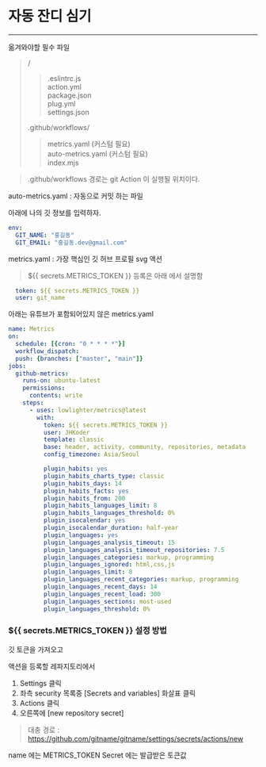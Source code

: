 # 자동 잔디 심기

---

[//]: # (1. [metrics]&#40;#metrics&#41; 만들기 )

[//]: # (2. [githubProfile]&#40;#githubprofile&#41; 설정 )

[//]: # (3. [readme]&#40;#readme&#41; 설정)

[//]: # (4. [Token]&#40;#token&#41; 설정 )

[//]: # (5. [yaml]&#40;#yaml&#41; 파일 설정)

[//]: # (6. [Action]&#40;#action&#41; 설정  )

[//]: # ()


옮겨와야할 필수 파일

> / <br>
> > .eslintrc.js <br>
> action.yml<br>
> package.json <br>
> plug.yml <br>
> settings.json<br> 
>
> .github/workflows/
> > metrics.yaml (커스텀 필요)<br> 
> auto-metrics.yaml (커스텀 필요)<br>
> index.mjs <br>


> .github/workflows 경로는 git Action 이 실행될 위치이다.


auto-metrics.yaml : 자동으로 커밋 하는 파일

아래에 나의 깃 정보를 입력하자.
```yaml
env:
  GIT_NAME: "홍길동"
  GIT_EMAIL: "홍길동.dev@gmail.com"
```

metrics.yaml : 가장 핵심인 깃 허브 프로필 svg 액션

> ${{ secrets.METRICS_TOKEN }} 등록은 아래 에서 설명함 

```yaml
  token: ${{ secrets.METRICS_TOKEN }}
  user: git_name
```

아래는 유튜브가 포함되어있지 않은 metrics.yaml 
```yaml
name: Metrics
on:
  schedule: [{cron: "0 * * * *"}]
  workflow_dispatch:
  push: {branches: ["master", "main"]}
jobs:
  github-metrics:
    runs-on: ubuntu-latest
    permissions:
      contents: write
    steps:
      - uses: lowlighter/metrics@latest
        with:
          token: ${{ secrets.METRICS_TOKEN }}
          user: JHKoder
          template: classic
          base: header, activity, community, repositories, metadata
          config_timezone: Asia/Seoul

          plugin_habits: yes
          plugin_habits_charts_type: classic
          plugin_habits_days: 14
          plugin_habits_facts: yes
          plugin_habits_from: 200
          plugin_habits_languages_limit: 8
          plugin_habits_languages_threshold: 0%
          plugin_isocalendar: yes
          plugin_isocalendar_duration: half-year
          plugin_languages: yes
          plugin_languages_analysis_timeout: 15
          plugin_languages_analysis_timeout_repositories: 7.5
          plugin_languages_categories: markup, programming
          plugin_languages_ignored: html,css,js
          plugin_languages_limit: 8
          plugin_languages_recent_categories: markup, programming
          plugin_languages_recent_days: 14
          plugin_languages_recent_load: 300
          plugin_languages_sections: most-used
          plugin_languages_threshold: 0%
```

###  ${{ secrets.METRICS_TOKEN }} 설정 방법

깃 토큰을 가져오고

액션을 등록할 레파지토리에서 

1. Settings 클릭
2. 좌측 security 목록중 [Secrets and variables]  화살표 클릭
3. Actions 클릭
4. 오른쪽에 [new repository secret] 

> 대충 경로 : https://github.com/gitname/gitname/settings/secrets/actions/new

name 에는 METRICS_TOKEN 
Secret 에는 발급받은 토큰값 